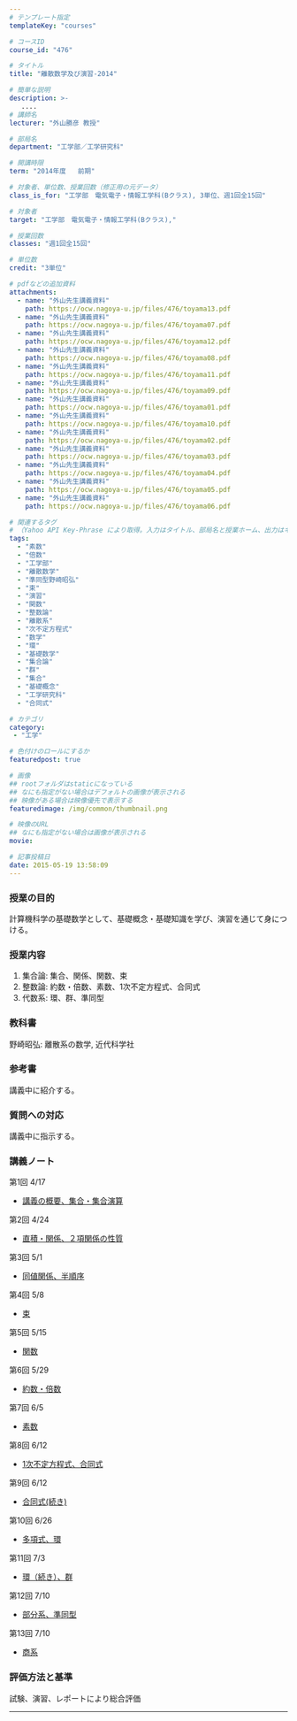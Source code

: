 ```yaml
---
# テンプレート指定
templateKey: "courses"

# コースID
course_id: "476"

# タイトル
title: "離散数学及び演習-2014"

# 簡単な説明
description: >-
   ....
# 講師名
lecturer: "外山勝彦 教授"

# 部局名
department: "工学部／工学研究科"

# 開講時限
term: "2014年度	前期"

# 対象者、単位数、授業回数（修正用の元データ）
class_is_for: "工学部　電気電子・情報工学科(Bクラス), 3単位、週1回全15回"

# 対象者
target: "工学部　電気電子・情報工学科(Bクラス),"

# 授業回数
classes: "週1回全15回"

# 単位数
credit: "3単位"

# pdfなどの追加資料
attachments:
  - name: "外山先生講義資料" 
    path: https://ocw.nagoya-u.jp/files/476/toyama13.pdf
  - name: "外山先生講義資料" 
    path: https://ocw.nagoya-u.jp/files/476/toyama07.pdf
  - name: "外山先生講義資料" 
    path: https://ocw.nagoya-u.jp/files/476/toyama12.pdf
  - name: "外山先生講義資料" 
    path: https://ocw.nagoya-u.jp/files/476/toyama08.pdf
  - name: "外山先生講義資料" 
    path: https://ocw.nagoya-u.jp/files/476/toyama11.pdf
  - name: "外山先生講義資料" 
    path: https://ocw.nagoya-u.jp/files/476/toyama09.pdf
  - name: "外山先生講義資料" 
    path: https://ocw.nagoya-u.jp/files/476/toyama01.pdf
  - name: "外山先生講義資料" 
    path: https://ocw.nagoya-u.jp/files/476/toyama10.pdf
  - name: "外山先生講義資料" 
    path: https://ocw.nagoya-u.jp/files/476/toyama02.pdf
  - name: "外山先生講義資料" 
    path: https://ocw.nagoya-u.jp/files/476/toyama03.pdf
  - name: "外山先生講義資料" 
    path: https://ocw.nagoya-u.jp/files/476/toyama04.pdf
  - name: "外山先生講義資料" 
    path: https://ocw.nagoya-u.jp/files/476/toyama05.pdf
  - name: "外山先生講義資料" 
    path: https://ocw.nagoya-u.jp/files/476/toyama06.pdf

# 関連するタグ
# （Yahoo API Key-Phrase により取得。入力はタイトル、部局名と授業ホーム、出力はキーフレーズ（tags））
tags:
  - "素数"
  - "倍数"
  - "工学部"
  - "離散数学"
  - "準同型野崎昭弘"
  - "束"
  - "演習"
  - "関数"
  - "整数論"
  - "離散系"
  - "次不定方程式"
  - "数学"
  - "環"
  - "基礎数学"
  - "集合論"
  - "群"
  - "集合"
  - "基礎概念"
  - "工学研究科"
  - "合同式"

# カテゴリ
category:
 - "工学"

# 色付けのロールにするか
featuredpost: true

# 画像
## rootフォルダはstaticになっている
## なにも指定がない場合はデフォルトの画像が表示される
## 映像がある場合は映像優先で表示する
featuredimage: /img/common/thumbnail.png

# 映像のURL
## なにも指定がない場合は画像が表示される
movie: 

# 記事投稿日
date: 2015-05-19 13:58:09
---
```


### 授業の目的

計算機科学の基礎数学として、基礎概念・基礎知識を学び、演習を通じて身につける。








### 授業内容

  1. 集合論: 集合、関係、関数、束
  2. 整数論: 約数・倍数、素数、1次不定方程式、合同式
  3. 代数系: 環、群、準同型

### 教科書

野崎昭弘: 離散系の数学, 近代科学社

### 参考書

講義中に紹介する。

### 質問への対応

講義中に指示する。





### 講義ノート

第1回 4/17

- [講義の概要、集合・集合演算](https://ocw.nagoya-u.jp/files/476/toyama01.pdf) 

第2回 4/24

- [直積・関係、２項関係の性質](https://ocw.nagoya-u.jp/files/476/toyama02.pdf) 

第3回 5/1

- [同値関係、半順序](https://ocw.nagoya-u.jp/files/476/toyama03.pdf) 

第4回 5/8

- [束](https://ocw.nagoya-u.jp/files/476/toyama04.pdf) 

第5回 5/15

- [関数](https://ocw.nagoya-u.jp/files/476/toyama05.pdf) 

第6回 5/29

- [約数・倍数](https://ocw.nagoya-u.jp/files/476/toyama06.pdf) 

第7回 6/5

- [素数](https://ocw.nagoya-u.jp/files/476/toyama07.pdf) 

第8回 6/12

- [1次不定方程式、合同式](https://ocw.nagoya-u.jp/files/476/toyama08.pdf) 

第9回 6/12

- [合同式(続き)](https://ocw.nagoya-u.jp/files/476/toyama09.pdf) 

第10回 6/26

- [多項式、環](https://ocw.nagoya-u.jp/files/476/toyama10.pdf) 

第11回 7/3

- [環（続き）、群](https://ocw.nagoya-u.jp/files/476/toyama11.pdf) 

第12回 7/10

- [部分系、準同型](https://ocw.nagoya-u.jp/files/476/toyama12.pdf) 

第13回 7/10

- [商系](https://ocw.nagoya-u.jp/files/476/toyama13.pdf) 





### 評価方法と基準

試験、演習、レポートにより総合評価





-----